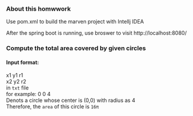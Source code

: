 ### About this homwwork
Use pom.xml to build the marven project with Intellj IDEA

After the spring boot is running, use broswer to visit http://localhost:8080/

### Compute the total area covered by given circles

#### Input format:

x1 y1 r1<br>
x2 y2 r2<br>
in `txt` file <br>
for example: 0 0 4<br>
Denots a circle whose center is (0,0) with radius as 4<br>
Therefore, the `area` of this circle is `16π` <br>
